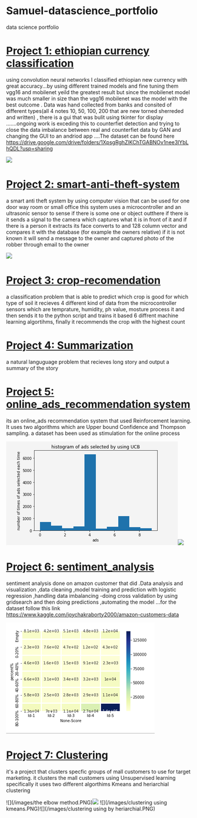 # Samuel-datascience_portfolio
data science portfolio

# [Project 1: ethiopian currency classification](https://github.com/sam23121/ethiopian_currency_classification)
using convolution neural networks I classified ethiopian new currency with great accuracy...by using different trained models and fine tuning them vgg16 and mobilenet yeild the greatest result but since the mobilenet model was much smaller in size than the vgg16 mobilenet was the model with the best outcome                                                 . Data was hand collected from banks and consited of different types(all 4 notes 10, 50, 100, 200 that are new torned sherreded and written)                                         , there is a gui that was bulit using tkinter for display                                                                                                                        .......ongoing work is exceding this to counterfiet detection and trying to close the data imbalance between real and counterfiet data by GAN and changing the GUI to an andriod app
....The dataset can be found here https://drive.google.com/drive/folders/1XpsgRghZlKChTGABNOv1nee3lYbLhQDL?usp=sharing

![](/images/resized_gui.jpeg)

# [Project 2: smart-anti-theft-system](https://github.com/sam23121/smart-anti-theft-system)
a smart anti theft system by using computer vision that can be used for one door way room or small office
this system uses a microcontroller and an ultrasonic sensor to sense if there is some one or object outthere
if there is it sends a signal to the camera which captures what it is in front of it and if there is a person it extracts
its face converts to and 128 column vector and  compares it with the database (for example the owners relative) if it is not
known it will send a message to the owner and captured photo of the robber through email to the owner

![](/images/resized_Capture.jpeg)

# [Project 3: crop-recomendation](https://github.com/sam23121/crop-recomendation)
a classification problem that is able to predict which crop is good for which type of soil
it recieves 4 different kind of data from the microcontroller sensors which are  temprature, humidity, ph value, mosture process it and
then sends it to the python script and trains it based 6 diffrent machine learning algortihms, finally it recommends the crop with the highest count

# [Project 4: Summarization](https://github.com/sam23121/summarization)
a natural languguage problem that recieves long story and output a summary of the story

# [Project 5: online_ads_recommendation system](https://github.com/sam23121/online_ads)
its an online_ads recommendation system that used Reinforcement learning. It uses two algorithms which are Upper bound Confidence and Thompson sampling. a dataset has been used as 
stimulation for the online process

![](/images/UCB.PNG)![](/images/thompson.PNG)


# [Project 6: sentiment_analysis](https://github.com/sam23121/sentiment_analysis)
sentiment analysis done on amazon customer that did
.Data analysis and visualization
,data cleaning
,model training and prediction with logistic regression
,handling data imbalancing
-doing cross validation by using gridsearch and then doing predictions
,automating the model
...for the dataset follow this link https://www.kaggle.com/joychakraborty2000/amazon-customers-data

![](/images/analysis.PNG)

# [Project 7: Clustering](https://github.com/sam23121/clustering_mall.git)
it's a project that clusters specfic groups of mall customers to use for target marketing. it clusters the mall customers using Unsupervised learning specifically
it uses two different algorthims Kmeans and heriarchial clustering

![](/images/the elbow method.PNG)![](/images/dentogram.PNG)
![](/images/clustering using kmeans.PNG)![](/images/clustering using by heriarchial.PNG)












